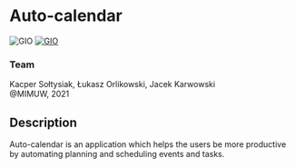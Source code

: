 # Auto-calendar
![GIO](https://github.com/inexxt/gio/actions/workflows/maven.yml/badge.svg)
[![GIO](https://circleci.com/gh/inexxt/gio.svg?style=svg)](https://github.com/inexxt/gio)

### Team
Kacper Sołtysiak, Łukasz Orlikowski, Jacek Karwowski  
@MIMUW, 2021

## Description
Auto-calendar is an application which helps the users be more productive by automating planning and scheduling events and tasks.
